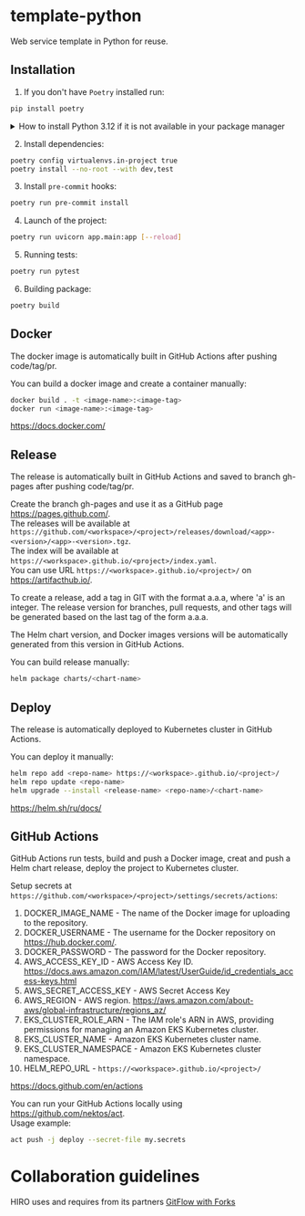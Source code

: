 # template-python
Web service template in Python for reuse.

## Installation
1. If you don't have `Poetry` installed run:

```bash
pip install poetry
```

<details>
  <summary>How to install Python 3.12 if it is not available in your package manager</summary>

These instructions are for Ubuntu 22.04. If you're on a different distribution,
or - God forbid! - Windows, you should adjust these accordingly.
 
### Step 1: Update and Install Dependencies
Before we install pyenv, we need to update our package lists for upgrades and new package installations. We also need to install dependencies for pyenv. 

Open your terminal and type:

```bash
sudo apt-get update
sudo apt-get install -y make build-essential libssl-dev zlib1g-dev libbz2-dev \
libreadline-dev libsqlite3-dev wget curl llvm libncursesw5-dev xz-utils \
tk-dev libxml2-dev libxmlsec1-dev libffi-dev liblzma-dev

```


### Step 2: Install Pyenv
We will clone pyenv from the official GitHub repository and add it to our system path.

```bash
git clone https://github.com/pyenv/pyenv.git ~/.pyenv
echo 'export PYENV_ROOT="$HOME/.pyenv"' >> ~/.bashrc
echo 'export PATH="$PYENV_ROOT/bin:$PATH"' >> ~/.bashrc
echo 'eval "$(pyenv init -)"' >> ~/.bashrc
exec "$SHELL"
```


### Step 3: Install Python 3.12
Now that pyenv is installed, we can install different Python versions. To install Python 3.12, use the following command.

```bash
pyenv install 3.12
```

### Step 4: Connect Poetry to it
```bash
poetry env use ~/.pyenv/versions/3.12.1/bin/python
```
(change the version number accordingly to what is installed)

Finally, verify that Poetry indeed is connected to the proper version:
```bash
poetry enf info
```
  
</details>

2. Install dependencies:

```bash
poetry config virtualenvs.in-project true
poetry install --no-root --with dev,test
```

3. Install `pre-commit` hooks:

```bash
poetry run pre-commit install
```

4. Launch of the project:

```bash
poetry run uvicorn app.main:app [--reload]
```

5. Running tests:

```bash
poetry run pytest
```

6. Building package:

```bash
poetry build
```

## Docker
The docker image is automatically built in GitHub Actions after pushing code/tag/pr.

You can build a docker image and create a container manually:

```bash
docker build . -t <image-name>:<image-tag>
docker run <image-name>:<image-tag>
```

https://docs.docker.com/

## Release
The release is automatically built in GitHub Actions and saved to branch gh-pages after pushing code/tag/pr.

Create the branch gh-pages and use it as a GitHub page https://pages.github.com/.  
The releases will be available at `https://github.com/<workspace>/<project>/releases/download/<app>-<version>/<app>-<version>.tgz`.  
The index will be available at `https://<workspace>.github.io/<project>/index.yaml`.  
You can use URL `https://<workspace>.github.io/<project>/` on https://artifacthub.io/.

To create a release, add a tag in GIT with the format a.a.a, where 'a' is an integer.
The release version for branches, pull requests, and other tags will be generated based on the last tag of the form a.a.a.

The Helm chart version, and Docker images versions will be automatically generated from this version in GitHub Actions.

You can build release manually:

```bash
helm package charts/<chart-name>
```

## Deploy
The release is automatically deployed to Kubernetes cluster in GitHub Actions.

You can deploy it manually:

```bash
helm repo add <repo-name> https://<workspace>.github.io/<project>/
helm repo update <repo-name>
helm upgrade --install <release-name> <repo-name>/<chart-name>
```

https://helm.sh/ru/docs/

## GitHub Actions
GitHub Actions run tests, build and push a Docker image, creat and push a Helm chart release, deploy the project to Kubernetes cluster.

Setup secrets at `https://github.com/<workspace>/<project>/settings/secrets/actions`:
1. DOCKER_IMAGE_NAME - The name of the Docker image for uploading to the repository.
2. DOCKER_USERNAME - The username for the Docker repository on https://hub.docker.com/.
3. DOCKER_PASSWORD - The password for the Docker repository.
4. AWS_ACCESS_KEY_ID - AWS Access Key ID. https://docs.aws.amazon.com/IAM/latest/UserGuide/id_credentials_access-keys.html
5. AWS_SECRET_ACCESS_KEY - AWS Secret Access Key
6. AWS_REGION - AWS region. https://aws.amazon.com/about-aws/global-infrastructure/regions_az/
7. EKS_CLUSTER_ROLE_ARN - The IAM role's ARN in AWS, providing permissions for managing an Amazon EKS Kubernetes cluster.
8. EKS_CLUSTER_NAME - Amazon EKS Kubernetes cluster name.
9. EKS_CLUSTER_NAMESPACE - Amazon EKS Kubernetes cluster namespace.
10. HELM_REPO_URL - `https://<workspace>.github.io/<project>/`

https://docs.github.com/en/actions

You can run your GitHub Actions locally using https://github.com/nektos/act.  
Usage example:
```bash
act push -j deploy --secret-file my.secrets
```

# Collaboration guidelines
HIRO uses and requires from its partners [GitFlow with Forks](https://hirodevops.notion.site/GitFlow-with-Forks-3b737784e4fc40eaa007f04aed49bb2e?pvs=4)
